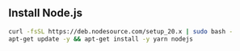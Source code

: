 ## Install Node.js

```bash
curl -fsSL https://deb.nodesource.com/setup_20.x | sudo bash -
apt-get update -y && apt-get install -y yarn nodejs
```
